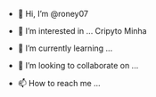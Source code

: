 - 👋 Hi, I’m @roney07
- 👀 I’m interested in ... Cripyto Minha

- 🌱 I’m currently learning ...
- 💞️ I’m looking to collaborate on ...
- 📫 How to reach me ...

<!---
roney07/roney07 is a ✨ special ✨ repository because its `README.md` (this file) appears on your GitHub profile.
You can click the Preview link to take a look at your changes.
--->

